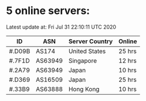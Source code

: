 # 5 online servers:

Latest update at: Fri Jul 31 22:10:11 UTC 2020

| ID | ASN | Server Country | Online |
| -- | --- | -------------- | ------ |
| #.D09B | AS174 | United States | 25 hrs |
| #.7F1D | AS63949 | Singapore | 12 hrs |
| #.2A79 | AS63949 | Japan | 10 hrs |
| #.D369 | AS16509 | Japan | 25 hrs |
| #.33B9 | AS63888 | Hong Kong | 10 hrs |

